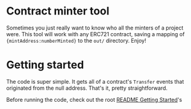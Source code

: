# Contract minter tool
Sometimes you just really want to know who all the minters of a project were. This tool will work with any ERC721 contract, saving a mapping of `{mintAddress:numberMinted}` to the `out/` directory. Enjoy!

# Getting started
The code is super simple. It gets all of a contract's `Transfer` events that originated from the null address. That's it, pretty straightforward.

Before running the code, check out the root [README Getting Started](../../README.md#Getting-Started)'s